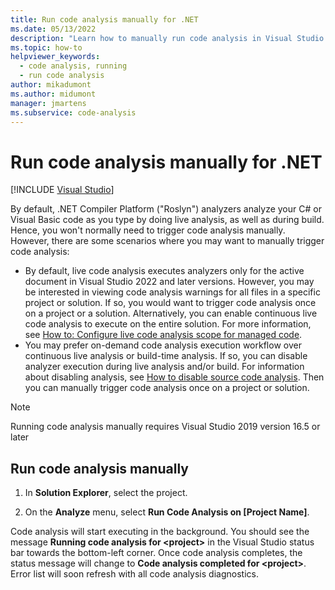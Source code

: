 ```yaml
---
title: Run code analysis manually for .NET
ms.date: 05/13/2022
description: "Learn how to manually run code analysis in Visual Studio 2019 version 16.5 or later versions. See how to run Roslyn analyzers on C# or Visual Basic code."
ms.topic: how-to
helpviewer_keywords:
  - code analysis, running
  - run code analysis
author: mikadumont
ms.author: midumont
manager: jmartens
ms.subservice: code-analysis
---
```

# Run code analysis manually for .NET

[!INCLUDE [Visual Studio](~/includes/applies-to-version/vs-windows-only.md)]

By default, .NET Compiler Platform ("Roslyn") analyzers analyze your C# or Visual Basic code as you type by doing live analysis, as well as during build. Hence, you won't normally need to trigger code analysis manually. However, there are some scenarios where you may want to manually trigger code analysis:

- By default, live code analysis executes analyzers only for the active document in Visual Studio 2022 and later versions. However, you may be interested in viewing code analysis warnings for all files in a specific project or solution. If so, you would want to trigger code analysis once on a project or a solution. Alternatively, you can enable continuous live code analysis to execute on the entire solution. For more information, see [How to: Configure live code analysis scope for managed code](./configure-live-code-analysis-scope-managed-code.md).
- You may prefer on-demand code analysis execution workflow over continuous live analysis or build-time analysis. If so, you can disable analyzer execution during live analysis and/or build. For information about disabling analysis, see [How to disable source code analysis](disable-code-analysis.md). Then you can manually trigger code analysis once on a project or solution.

> [!NOTE]
> Running code analysis manually requires Visual Studio 2019 version 16.5 or later

## Run code analysis manually

1. In **Solution Explorer**, select the project.

2. On the **Analyze** menu, select **Run Code Analysis on [Project Name]**.

Code analysis will start executing in the background. You should see the message **Running code analysis for \<project>** in the Visual Studio status bar towards the bottom-left corner. Once code analysis completes, the status message will change to **Code analysis completed for \<project>**. Error list will soon refresh with all code analysis diagnostics.
